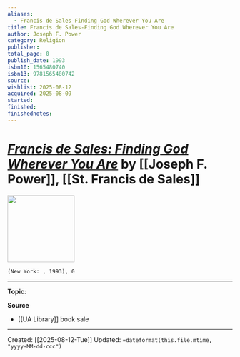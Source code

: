 ```yaml
---
aliases:
  - Francis de Sales-Finding God Wherever You Are
title: Francis de Sales-Finding God Wherever You Are
author: Joseph F. Power
category: Religion
publisher: 
total_page: 0
publish_date: 1993
isbn10: 1565480740
isbn13: 9781565480742
source: 
wishlist: 2025-08-12
acquired: 2025-08-09
started: 
finished: 
finishednotes:
---
```

# *[Francis de Sales: Finding God Wherever You Are]()* by [[Joseph F. Power]], [[St. Francis de Sales]]

<img src="http://books.google.com/books/content?id=enkCAAAACAAJ&printsec=frontcover&img=1&zoom=1&source=gbs_api" width=150>

`(New York: , 1993), 0`



--- 
**Topic**: 

**Source**
- [[UA Library]] book sale 
 ---
Created: [[2025-08-12-Tue]]
Updated: `=dateformat(this.file.mtime, "yyyy-MM-dd-ccc")`